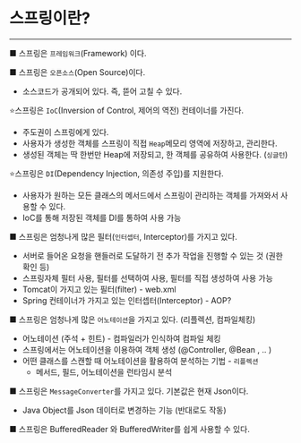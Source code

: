 # 스프링이란?

---

■ 스프링은 `프레임워크`(Framework) 이다.

■ 스프링은 `오픈소스`(Open Source)이다.

- 소스코드가 공개되어 있다. 즉, 뜯어 고칠 수 있다.

⭐스프링은 `IoC`(Inversion of Control, 제어의 역전) 컨테이너를 가진다.

- 주도권이 스프링에게 있다.
- 사용자가 생성한 객체를 스프링이 직접 `Heap`메모리 영역에 저장하고, 관리한다.
- 생성된 객체는 딱 한번만 Heap에 저장되고, 한 객체를 공유하여 사용한다. (`싱글턴`)

⭐스프링은 `DI`(Dependency Injection, 의존성 주입)를 지원한다.

- 사용자가 원하는 모든 클래스의 메서드에서 스프링이 관리하는 객체를 가져와서 사용할 수 있다.
- IoC를 통해 저장된 객체를 DI를 통하여 사용 가능

■ 스프링은 엄청나게 많은 필터(`인터셉터`, Interceptor)를 가지고 있다.

- 서버로 들어온 요청을 핸들러로 도달하기 전 추가 작업을 진행할 수 있는 것 (권한 확인 등)
- 스프링자체 필터 사용, 필터를 선택하여 사용, 필터를 직접 생성하여 사용 가능
- Tomcat이 가지고 있는 필터(filter) - web.xml
- Spring 컨테이너가 가지고 있는 인터셉터(Interceptor) - AOP?

■ 스프링은 엄청나게 많은 `어노테이션`을 가지고 있다. (리플렉션, 컴파일체킹)

- 어노테이션 (주석 + 힌트) - 컴파일러가 인식하여 컴파일 체킹
- 스프링에서는 어노테이션을 이용하여 객체 생성 (@Controller, @Bean , .. )
- 어떤 클래스를 스캔할 때 어노테이션을 활용하여 분석하는 기법 - `리플렉션`
    - 메서드, 필드, 어노테이션을 런타임시 분석

■ 스프링은 `MessageConverter`를 가지고 있다. 기본값은 현재 Json이다.

- Java Object를 Json 데이터로 변경하는 기능 (반대로도 작동)

■ 스프링은 BufferedReader 와 BufferedWriter를 쉽게 사용할 수 있다.